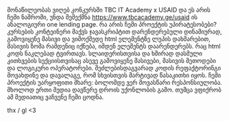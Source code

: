 მონაწილეობას ვიღებ კონკურსში TBC IT Academy x USAID და ეს არის ჩემი ნაშრომი, უნდა შემექმნა https://www.tbcacademy.ge/usaid ის ანალოგიური one lending page. 
რა არის ჩემი პროექტის უპირატესობები? 
კურსების კონტეინერი მაქვს ჯავასკრიპტით დარენდერებული დინამიურად, გამოვიყენე მასივი და ვიმოქმედე html ელემენტზე ლუპის დახმარებით, მასივის ზომა რამდენიც იქნება, იმდენ ელემენტს დაარენდერებს. რაც html კოდს ნაკლებად ტვირთავს.
სლაიდერისთვისა და ხშირად დასმული კითხვების სექციისთვისაც ასევე გამოვიყენე მასივები, მასივის მეთოდები და ლოგიკური ოპერატორები.
შეძლებისდაგვარად კოდის რეფაქტორინგი მოვახდინე და დავალაგე, რომ სხვისთვის მარტივად წასაკითხი იყოს.
ჩემი პროექტის უარყოფითი მხარე: ბოლომდე ვერ მოვასწარი რესპონსიულობა. მხოლოდ ერთი მედია დავწერე დროის უქონლობის გამო. თუმცა ვფიქრობ ამ მედიათიც ვაჩვენე ჩემი ცოდნა.

thx / gl <3